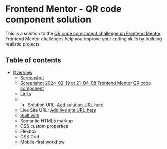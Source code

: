# Frontend Mentor - QR code component solution

This is a solution to the [QR code component challenge on Frontend Mentor](https://www.frontendmentor.io/challenges/qr-code-component-iux_sIO_H). Frontend Mentor challenges help you improve your coding skills by building realistic projects. 

## Table of contents

- [Overview](#overview)
  - [Screenshot](#screenshot)
  - [Screenshot 2024-02-19 at 21-04-08 Frontend Mentor QR code component](https://github.com/Sooma8/QR-code-component/assets/91131370/3ebf71a2-f5fc-4806-8a4e-321e07aecf5b)
  - [Links](#links)
  - - Solution URL: [Add solution URL here]([https://your-solution-url.com](https://github.com/Sooma8/QR-code-component/tree/main))
  - Live Site URL: [Add live site URL here]([https://your-live-site-url.com](https://qrcode-frontendmentort-solution.netlify.app/))
  - [Built with](#built-with)
  - Semantic HTML5 markup
  - CSS custom properties
  - Flexbox
  - CSS Grid
  - Mobile-first workflow



